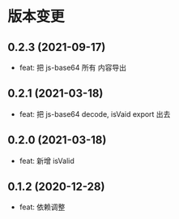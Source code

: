 # 版本变更

## 0.2.3 (2021-09-17)

- feat: 把 js-base64 所有 内容导出

## 0.2.1 (2021-03-18)

- feat: 把 js-base64 decode, isVaid export 出去

## 0.2.0 (2021-03-18)

- feat: 新增 isValid

## 0.1.2 (2020-12-28)

- feat: 依赖调整
